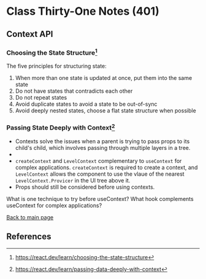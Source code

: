 # Class Thirty-One Notes (401)

## Context API

### Choosing the State Structure[^1]

The five principles for structuring state: 

1. When more than one state is updated at once, put them into the same state
2. Do not have states that contradicts each other
3. Do not repeat states
4. Avoid duplicate states to avoid a state to be out-of-sync
5. Avoid deeply nested states, choose a flat state structure when possible

### Passing State Deeply with Context[^2]

- Contexts solve the issues when a parent is trying to pass props to its child's child, which involves passing through multiple layers in a tree.
- 
- `createContext` and `LevelContext` complementary to `useContext` for complex applications. `createContext` is required to create a context, and `LevelContext` allows the component to use the vlaue of the nearest `LevelContext.Provicer` in the UI tree above it.
- Props should still be considered before using contexts.

What is one technique to try before useContext?
What hook complements useContext for complex applications?


 [Back to main page](https://mirandalu2020.github.io/reading-notes/)

## References

[^1]:https://react.dev/learn/choosing-the-state-structure
[^2]:https://react.dev/learn/passing-data-deeply-with-context